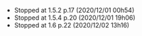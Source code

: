 - Stopped at 1.5.2 p.17 (2020/12/01 00h54)
- Stopped at 1.5.4 p.20 (2020/12/01 19h06)
- Stopped at 1.6 p.22 (2020/12/02 13h16)
